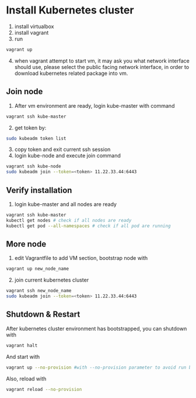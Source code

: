 # Install Kubernetes cluster #
1. install virtualbox 
2. install vagrant
3. run
```bash
vagrant up
```
4. when vagrant attempt to start vm, it may ask you what network interface should use, please select the public facing network interface, in order to download kubernetes related package into vm.

## Join node ##
1. After vm environment are ready, login kube-master with command
```bash
vagrant ssh kube-master
```
2. get token by:
```bash
sudo kubeadm token list
```
3. copy token and exit current ssh session
4. login kube-node and execute join command
```bash
vagrant ssh kube-node
sudo kubeadm join --token=<token> 11.22.33.44:6443
```

## Verify installation ##
1. login kube-master and all nodes are ready
```bash
vagrant ssh kube-master
kubectl get nodes # check if all nodes are ready
kubectl get pod --all-namespaces # check if all pod are running
```

## More node ##
1. edit Vagrantfile to add VM section, bootstrap node with
```bash
vagrant up new_node_name
```
2. join current kubernetes cluster
```bash
vagrant ssh new_node_name
sudo kubeadm join --token=<token> 11.22.33.44:6443
```

## Shutdown & Restart ##
After kubernetes cluster environment has bootstrapped, you can shutdown with
```bash
vagrant halt
```
And start with
```bash
vagrant up --no-provision #with --no-provision parameter to avoid run bootstrap command again
```
Also, reload with
```bash
vagrant reload --no-provision
```
